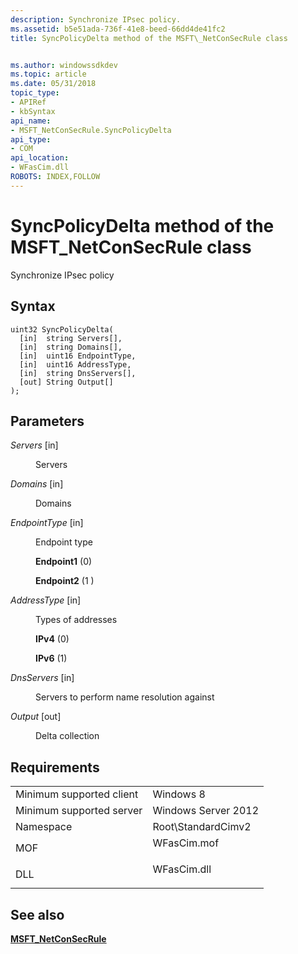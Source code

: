 ```yaml
---
description: Synchronize IPsec policy.
ms.assetid: b5e51ada-736f-41e8-beed-66dd4de41fc2
title: SyncPolicyDelta method of the MSFT\_NetConSecRule class


ms.author: windowssdkdev
ms.topic: article
ms.date: 05/31/2018
topic_type: 
- APIRef
- kbSyntax
api_name: 
- MSFT_NetConSecRule.SyncPolicyDelta
api_type: 
- COM
api_location: 
- WFasCim.dll
ROBOTS: INDEX,FOLLOW
---
```


# SyncPolicyDelta method of the MSFT\_NetConSecRule class

Synchronize IPsec policy

## Syntax


```mof
uint32 SyncPolicyDelta(
  [in]  string Servers[],
  [in]  string Domains[],
  [in]  uint16 EndpointType,
  [in]  uint16 AddressType,
  [in]  string DnsServers[],
  [out] String Output[]
);
```



## Parameters

<dl> <dt>

*Servers* \[in\]
</dt> <dd>

Servers

</dd> <dt>

*Domains* \[in\]
</dt> <dd>

Domains

</dd> <dt>

*EndpointType* \[in\]
</dt> <dd>

Endpoint type

<dl> <dt>

<span id="Endpoint1"></span><span id="endpoint1"></span><span id="ENDPOINT1"></span>**Endpoint1** (0)
</dt> <dt>

<span id="Endpoint2_"></span><span id="endpoint2_"></span><span id="ENDPOINT2_"></span>**Endpoint2** (1 )
</dt> </dl> </dd> <dt>

*AddressType* \[in\]
</dt> <dd>

Types of addresses

<dl> <dt>

<span id="IPv4"></span><span id="ipv4"></span><span id="IPV4"></span>**IPv4** (0)
</dt> <dt>

<span id="IPv6_"></span><span id="ipv6_"></span><span id="IPV6_"></span>**IPv6** (1)
</dt> </dl> </dd> <dt>

*DnsServers* \[in\]
</dt> <dd>

Servers to perform name resolution against

</dd> <dt>

*Output* \[out\]
</dt> <dd>

Delta collection

</dd> </dl>

## Requirements



|                                     |                                                                                        |
|-------------------------------------|----------------------------------------------------------------------------------------|
| Minimum supported client<br/> | Windows 8<br/>                                                                   |
| Minimum supported server<br/> | Windows Server 2012<br/>                                                         |
| Namespace<br/>                | Root\\StandardCimv2<br/>                                                         |
| MOF<br/>                      | <dl> <dt>WFasCim.mof</dt> </dl> |
| DLL<br/>                      | <dl> <dt>WFasCim.dll</dt> </dl> |



## See also

<dl> <dt>

[**MSFT\_NetConSecRule**](msft-netconsecrule.md)
</dt> </dl>

 

 




